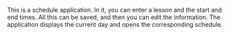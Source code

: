 This is a schedule application.
In it, you can enter a lesson and the start and end times.
All this can be saved, and then you can edit the information. 
The application displays the current day and opens the corresponding schedule.
